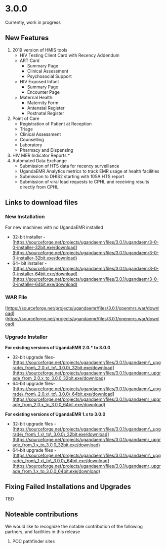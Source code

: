 # 3.0.0

Currently, work in progress

## New Features

1. 2019 version of HMIS tools
   * HIV Testing Client Card with Recency Addendum 
   * ART Card  
     * Summary Page
     * Clinical Assessment
     * Psychosocial Support
   * HIV Exposed Infant
     * Summary Page
     * Encounter Page  
   * Maternal Health
     * Maternity Form
     * Antenatal Register
     * Postnatal Register
2. Point of Care
   * Registration of Patient at Reception
   * Triage
   * Clinical Assessment
   * Counselling
   * Laboratory
   * Pharmacy and Dispensing
3. HIV MER Indicator Reports \*
4. Automated Data Exchange
   * Submission of HTS data for recency surveillance
   * UgandaEMR Analytics metrics to track EMR usage at health facilities
   * Submission to DHIS2 starting with 105A HTS report
   * Submission of viral load requests to CPHL and receiving results directly from CPHL 

## Links to download files

### New Installation

For new machines with no UgandaEMR installed

* 32-bit installer -[https://sourceforge.net/projects/ugandaemr/files/3.0.1/ugandaemr3-0-0-installer-32bit.exe/download](https://sourceforge.net/projects/ugandaemr/files/3.0.1/ugandaemr3-0-0-installer-32bit.exe/download)
* 64- bit installer -[https://sourceforge.net/projects/ugandaemr/files/3.0.1/ugandaemr3-0-0-installer-64bit.exe/download](https://sourceforge.net/projects/ugandaemr/files/3.0.1/ugandaemr3-0-0-installer-64bit.exe/download)

### WAR File

[https://sourceforge.net/projects/ugandaemr/files/3.0.1/openmrs.war/download](https://sourceforge.net/projects/ugandaemr/files/3.0.1/openmrs.war/download)

### Upgrade Installer

**For existing versions of UgandaEMR 2.0.\* to 3.0.0**

* 32-bit upgrade files- [https://sourceforge.net/projects/ugandaemr/files/3.0.1/ugandaemr\_upgrade\_from\_2.0.x\_to\_3.0.0\_32bit.exe/download](https://sourceforge.net/projects/ugandaemr/files/3.0.1/ugandaemr_upgrade_from_2.0.x_to_3.0.0_32bit.exe/download)
* 64-bit upgrade files- [https://sourceforge.net/projects/ugandaemr/files/3.0.1/ugandaemr\_upgrade\_from\_2.0.x\_to\_3.0.0\_64bit.exe/download](https://sourceforge.net/projects/ugandaemr/files/3.0.1/ugandaemr_upgrade_from_2.0.x_to_3.0.0_64bit.exe/download)

**For existing versions of UgandaEMR 1.x to 3.0.0**

* 32-bit upgrade files - [https://sourceforge.net/projects/ugandaemr/files/3.0.1/ugandaemr\_upgrade\_from\_1.x\_to\_3.0.0\_32bit.exe/download](https://sourceforge.net/projects/ugandaemr/files/3.0.1/ugandaemr_upgrade_from_1.x_to_3.0.0_32bit.exe/download)
* 64-bit upgrade files - [https://sourceforge.net/projects/ugandaemr/files/3.0.1/ugandaemr\_upgrade\_from\_1.x\_to\_3.0.0\_64bit.exe/download](https://sourceforge.net/projects/ugandaemr/files/3.0.1/ugandaemr_upgrade_from_1.x_to_3.0.0_64bit.exe/download)

## Fixing Failed Installations and Upgrades

TBD

## Noteable contributions

We would like to recognize the notable contribution of the following partners, and facilities in this release

1. POC pathfinder sites

